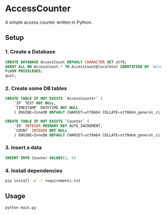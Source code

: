 # AccessCounter
A simple access counter written in Python.

## Setup

### 1. Create a Database
```sql
CREATE DATABASE AccessCount DEFAULT CHARACTER SET utf8;
GRANT ALL ON AccessCount.* TO AccessCount@localhost IDENTIFIED BY 'AccessCount';
FLUSH PRIVILEGES;
quit;
```

### 2. Create some DB tables
```sql
CREATE TABLE IF NOT EXISTS `AccessCounter` (
    `IP` TEXT NOT NULL,
    `TIMESTAMP` DATETIME NOT NULL
    ) ENGINE=InnoDB DEFAULT CHARSET=utf8mb4 COLLATE=utf8mb4_general_ci
```

```sql
CREATE TABLE IF NOT EXISTS `Counter` (
    `ID` INTEGER PRIMARY KEY AUTO_INCREMENT,
    `COUNT` INTEGER NOT NULL
    ) ENGINE=InnoDB DEFAULT CHARSET=utf8mb4 COLLATE=utf8mb4_general_ci
```
### 3. Insert a data
```sql
INSERT INTO Counter VALUES(1, 0)
```

### 4. Install dependencies
```bash
pip install -U -r requirements.txt
```

## Usage

```bash
python main.py
```
